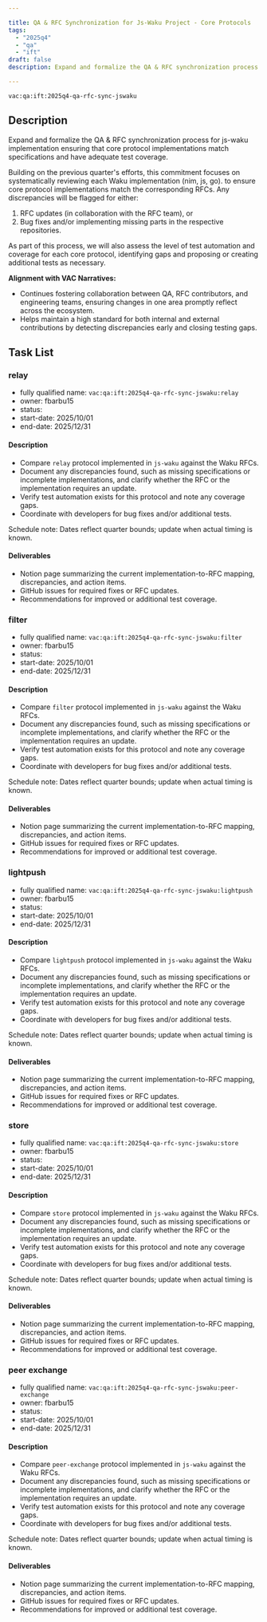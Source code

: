 ```yaml
---

title: QA & RFC Synchronization for Js-Waku Project - Core Protocols
tags:
  - "2025q4"
  - "qa"
  - "ift"
draft: false
description: Expand and formalize the QA & RFC synchronization process for the core protocols for js-waku implementation.

---
```


`vac:qa:ift:2025q4-qa-rfc-sync-jswaku`

## Description
Expand and formalize the QA & RFC synchronization process for js-waku implementation
ensuring that core protocol implementations match specifications and have adequate test coverage.

Building on the previous quarter's efforts, 
this commitment focuses on systematically reviewing each Waku implementation (nim, js, go).
to ensure core protocol implementations match the corresponding RFCs. 
Any discrepancies will be flagged for either:
1. RFC updates (in collaboration with the RFC team), or 
2. Bug fixes and/or implementing missing parts in the respective repositories.

As part of this process, we will also assess the level of test automation and coverage for each core protocol, 
identifying gaps and proposing or creating additional tests as necessary.

**Alignment with VAC Narratives:**
* Continues fostering collaboration between QA, RFC contributors, and engineering teams, ensuring changes in one area promptly reflect across the ecosystem.
* Helps maintain a high standard for both internal and external contributions by detecting discrepancies early and closing testing gaps.

## Task List

### relay

* fully qualified name: `vac:qa:ift:2025q4-qa-rfc-sync-jswaku:relay`
* owner: fbarbu15
* status: 
* start-date: 2025/10/01
* end-date: 2025/12/31

#### Description
- Compare `relay` protocol implemented in `js-waku` against the Waku RFCs.
- Document any discrepancies found, such as missing specifications or incomplete implementations,
  and clarify whether the RFC or the implementation requires an update.
- Verify test automation exists for this protocol and note any coverage gaps.
- Coordinate with developers for bug fixes and/or additional tests.

Schedule note: Dates reflect quarter bounds; update when actual timing is known.
#### Deliverables
- Notion page summarizing the current implementation-to-RFC mapping, discrepancies, and action items.
- GitHub issues for required fixes or RFC updates.
- Recommendations for improved or additional test coverage.

### filter

* fully qualified name: `vac:qa:ift:2025q4-qa-rfc-sync-jswaku:filter`
* owner: fbarbu15
* status: 
* start-date: 2025/10/01
* end-date: 2025/12/31

#### Description
- Compare `filter` protocol implemented in `js-waku` against the Waku RFCs.
- Document any discrepancies found, such as missing specifications or incomplete implementations,
  and clarify whether the RFC or the implementation requires an update.
- Verify test automation exists for this protocol and note any coverage gaps.
- Coordinate with developers for bug fixes and/or additional tests.

Schedule note: Dates reflect quarter bounds; update when actual timing is known.
#### Deliverables
- Notion page summarizing the current implementation-to-RFC mapping, discrepancies, and action items.
- GitHub issues for required fixes or RFC updates.
- Recommendations for improved or additional test coverage.

### lightpush

* fully qualified name: `vac:qa:ift:2025q4-qa-rfc-sync-jswaku:lightpush`
* owner: fbarbu15
* status: 
* start-date: 2025/10/01
* end-date: 2025/12/31

#### Description
- Compare `lightpush` protocol implemented in `js-waku` against the Waku RFCs.
- Document any discrepancies found, such as missing specifications or incomplete implementations,
  and clarify whether the RFC or the implementation requires an update.
- Verify test automation exists for this protocol and note any coverage gaps.
- Coordinate with developers for bug fixes and/or additional tests.

Schedule note: Dates reflect quarter bounds; update when actual timing is known.
#### Deliverables
- Notion page summarizing the current implementation-to-RFC mapping, discrepancies, and action items.
- GitHub issues for required fixes or RFC updates.
- Recommendations for improved or additional test coverage.

### store

* fully qualified name: `vac:qa:ift:2025q4-qa-rfc-sync-jswaku:store`
* owner: fbarbu15
* status: 
* start-date: 2025/10/01
* end-date: 2025/12/31

#### Description
- Compare `store` protocol implemented in `js-waku` against the Waku RFCs.
- Document any discrepancies found, such as missing specifications or incomplete implementations,
  and clarify whether the RFC or the implementation requires an update.
- Verify test automation exists for this protocol and note any coverage gaps.
- Coordinate with developers for bug fixes and/or additional tests.

Schedule note: Dates reflect quarter bounds; update when actual timing is known.
#### Deliverables
- Notion page summarizing the current implementation-to-RFC mapping, discrepancies, and action items.
- GitHub issues for required fixes or RFC updates.
- Recommendations for improved or additional test coverage.


### peer exchange

* fully qualified name: `vac:qa:ift:2025q4-qa-rfc-sync-jswaku:peer-exchange`
* owner: fbarbu15
* status: 
* start-date: 2025/10/01
* end-date: 2025/12/31

#### Description
- Compare `peer-exchange` protocol implemented in `js-waku` against the Waku RFCs.
- Document any discrepancies found, such as missing specifications or incomplete implementations,
  and clarify whether the RFC or the implementation requires an update.
- Verify test automation exists for this protocol and note any coverage gaps.
- Coordinate with developers for bug fixes and/or additional tests.

Schedule note: Dates reflect quarter bounds; update when actual timing is known.
#### Deliverables
- Notion page summarizing the current implementation-to-RFC mapping, discrepancies, and action items.
- GitHub issues for required fixes or RFC updates.
- Recommendations for improved or additional test coverage.
